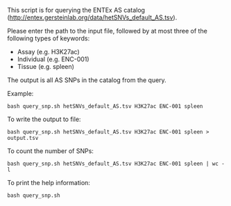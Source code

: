 This script is for querying the ENTEx AS catalog (http://entex.gersteinlab.org/data/hetSNVs_default_AS.tsv).

Please enter the path to the input file, followed by at most three of the following types of keywords:

 * Assay (e.g. H3K27ac)
 * Individual (e.g. ENC-001)
 * Tissue (e.g. spleen)
      
The output is all AS SNPs in the catalog from the query.

Example:
```
bash query_snp.sh hetSNVs_default_AS.tsv H3K27ac ENC-001 spleen
```

To write the output to file:
```
bash query_snp.sh hetSNVs_default_AS.tsv H3K27ac ENC-001 spleen > output.tsv
```

To count the number of SNPs:
```
bash query_snp.sh hetSNVs_default_AS.tsv H3K27ac ENC-001 spleen | wc -l
```

To print the help information:
```
bash query_snp.sh 
```
